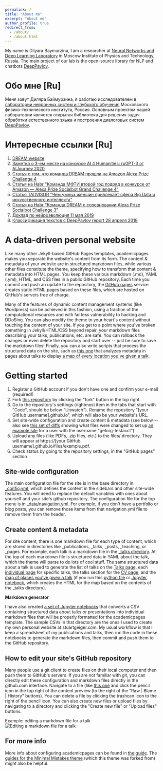 ```yaml
---
permalink: /
title: "About me"
excerpt: "About me"
author_profile: true
redirect_from: 
  - /about/
  - /about.html
---
```


My name is Dilyara Baymurzina, I am a researcher at [Neural Networks and Deep Learning Laboratory](https://mipt.ru/english/research/labs/neural-networks-and-deep-learning-lab) in Moscow Institute of Physics and Technology, Russia.
The main project of our lab is the open-source library for NLP and chatbots [DeepPavlov](deepavlov.ai).

Обо мне [Ru]
======

Меня зовут Диляра Баймурзина, я работаю исследователем в [лаборатории нейронных систем и глубокого обучения](https://mipt.ru/science/labs/laboratoriya-neyronnykh-sistem-i-glubokogo-obucheniya/) Московского физико-технического института, Россия.
Основным проектом нашей лаборатории является открытая библиотека для решения задач обработки естественного зяыка и построения диалоговых систем [DeepPavlov](deepavlov.ai).

Интересные ссылки [Ru]
======

1. [DREAM website](https://deeppavlov.ai/challenges/dream_alexa_4)
1. [Заметка о 3-ем месте на конкурсе AI 4 Humanities: ruGPT-3 от AIJourney 2020](https://mipt.ru/science/labs/laboratoriya-neyronnykh-sistem-i-glubokogo-obucheniya/news/uchenyy_iz_mfti_zanyala_vtoroe_mesto_na_konkurse_ai_4_humanities_rugpt_3_ot_aijourney_2020)
1. [Статья о том, что команда DREAM прошла на Amazon Alexa Prize Challenge 4](https://mipt.ru/news/komanda_iz_mfti_proshla_otbor_na_konkurs_alexa_prize_socialbot_grand_challenge_4)
1. [Статья на Habr "Команда МФТИ второй год подряд в конкурсе от Amazon — Alexa Prize Socialbot Grand Challenge 4"](https://habr.com/ru/company/mipt/blog/526564/)
1. [Статья TADVISOR "Чем умных женщин привлекает сфера Big Data и искусственного интеллекта"](https://www.tadviser.ru/index.php/%D0%A1%D1%82%D0%B0%D1%82%D1%8C%D1%8F:%D0%A7%D0%B5%D0%BC_%D1%83%D0%BC%D0%BD%D1%8B%D1%85_%D0%B6%D0%B5%D0%BD%D1%89%D0%B8%D0%BD_%D0%BF%D1%80%D0%B8%D0%B2%D0%BB%D0%B5%D0%BA%D0%B0%D0%B5%D1%82_%D1%81%D1%84%D0%B5%D1%80%D0%B0_Big_Data_%D0%B8_%D0%B8%D1%81%D0%BA%D1%83%D1%81%D1%81%D1%82%D0%B2%D0%B5%D0%BD%D0%BD%D0%BE%D0%B3%D0%BE_%D0%B8%D0%BD%D1%82%D0%B5%D0%BB%D0%BB%D0%B5%D0%BA%D1%82%D0%B0._9_%D0%B8%D1%81%D1%82%D0%BE%D1%80%D0%B8%D0%B9_%D0%B8%D0%B7_%D0%A0%D0%BE%D1%81%D1%81%D0%B8%D0%B8)
1. [Статья на Habr "Команда DREAM о соревновании Alexa Prize Socialbot Challenge 3"](https://habr.com/ru/company/mipt/blog/479056/)
1. [Доклад по нейроэволюция 11 мая 2019](https://www.youtube.com/watch?v=Kl0wL0Sgc4E&ab_channel=ODSAIGlobal)
1. [Классификация текстов с DeepPavlov report 28 апреля 2018](https://www.youtube.com/watch?v=ZTEFhkSnI4g&ab_channel=ODSAIGlobal)

A data-driven personal website
======
Like many other Jekyll-based GitHub Pages templates, academicpages makes you separate the website's content from its form. The content & metadata of your website are in structured markdown files, while various other files constitute the theme, specifying how to transform that content & metadata into HTML pages. You keep these various markdown (.md), YAML (.yml), HTML, and CSS files in a public GitHub repository. Each time you commit and push an update to the repository, the [GitHub pages](https://pages.github.com/) service creates static HTML pages based on these files, which are hosted on GitHub's servers free of charge.

Many of the features of dynamic content management systems (like Wordpress) can be achieved in this fashion, using a fraction of the computational resources and with far less vulnerability to hacking and DDoSing. You can also modify the theme to your heart's content without touching the content of your site. If you get to a point where you've broken something in Jekyll/HTML/CSS beyond repair, your markdown files describing your talks, publications, etc. are safe. You can rollback the changes or even delete the repository and start over -- just be sure to save the markdown files! Finally, you can also write scripts that process the structured data on the site, such as [this one](https://github.com/academicpages/academicpages.github.io/blob/master/talkmap.ipynb) that analyzes metadata in pages about talks to display [a map of every location you've given a talk](https://academicpages.github.io/talkmap.html).

Getting started
======
1. Register a GitHub account if you don't have one and confirm your e-mail (required!)
1. Fork [this repository](https://github.com/academicpages/academicpages.github.io) by clicking the "fork" button in the top right. 
1. Go to the repository's settings (rightmost item in the tabs that start with "Code", should be below "Unwatch"). Rename the repository "[your GitHub username].github.io", which will also be your website's URL.
1. Set site-wide configuration and create content & metadata (see below -- also see [this set of diffs](http://archive.is/3TPas) showing what files were changed to set up [an example site](https://getorg-testacct.github.io) for a user with the username "getorg-testacct")
1. Upload any files (like PDFs, .zip files, etc.) to the files/ directory. They will appear at https://[your GitHub username].github.io/files/example.pdf.  
1. Check status by going to the repository settings, in the "GitHub pages" section

Site-wide configuration
------
The main configuration file for the site is in the base directory in [_config.yml](https://github.com/academicpages/academicpages.github.io/blob/master/_config.yml), which defines the content in the sidebars and other site-wide features. You will need to replace the default variables with ones about yourself and your site's github repository. The configuration file for the top menu is in [_data/navigation.yml](https://github.com/academicpages/academicpages.github.io/blob/master/_data/navigation.yml). For example, if you don't have a portfolio or blog posts, you can remove those items from that navigation.yml file to remove them from the header. 

Create content & metadata
------
For site content, there is one markdown file for each type of content, which are stored in directories like _publications, _talks, _posts, _teaching, or _pages. For example, each talk is a markdown file in the [_talks directory](https://github.com/academicpages/academicpages.github.io/tree/master/_talks). At the top of each markdown file is structured data in YAML about the talk, which the theme will parse to do lots of cool stuff. The same structured data about a talk is used to generate the list of talks on the [Talks page](https://academicpages.github.io/talks), each [individual page](https://academicpages.github.io/talks/2012-03-01-talk-1) for specific talks, the talks section for the [CV page](https://academicpages.github.io/cv), and the [map of places you've given a talk](https://academicpages.github.io/talkmap.html) (if you run this [python file](https://github.com/academicpages/academicpages.github.io/blob/master/talkmap.py) or [Jupyter notebook](https://github.com/academicpages/academicpages.github.io/blob/master/talkmap.ipynb), which creates the HTML for the map based on the contents of the _talks directory).

**Markdown generator**

I have also created [a set of Jupyter notebooks](https://github.com/academicpages/academicpages.github.io/tree/master/markdown_generator
) that converts a CSV containing structured data about talks or presentations into individual markdown files that will be properly formatted for the academicpages template. The sample CSVs in that directory are the ones I used to create my own personal website at stuartgeiger.com. My usual workflow is that I keep a spreadsheet of my publications and talks, then run the code in these notebooks to generate the markdown files, then commit and push them to the GitHub repository.

How to edit your site's GitHub repository
------
Many people use a git client to create files on their local computer and then push them to GitHub's servers. If you are not familiar with git, you can directly edit these configuration and markdown files directly in the github.com interface. Navigate to a file (like [this one](https://github.com/academicpages/academicpages.github.io/blob/master/_talks/2012-03-01-talk-1.md) and click the pencil icon in the top right of the content preview (to the right of the "Raw | Blame | History" buttons). You can delete a file by clicking the trashcan icon to the right of the pencil icon. You can also create new files or upload files by navigating to a directory and clicking the "Create new file" or "Upload files" buttons. 

Example: editing a markdown file for a talk
![Editing a markdown file for a talk](/images/editing-talk.png)

For more info
------
More info about configuring academicpages can be found in [the guide](https://academicpages.github.io/markdown/). The [guides for the Minimal Mistakes theme](https://mmistakes.github.io/minimal-mistakes/docs/configuration/) (which this theme was forked from) might also be helpful.

